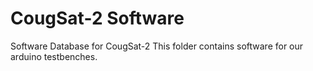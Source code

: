 # CougSat-2 Software
 Software Database for CougSat-2
This folder contains software for our arduino testbenches. 
